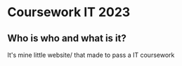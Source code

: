 # Coursework IT 2023
## Who is who and what is it?
It's mine little website/ that made to pass a IT coursework